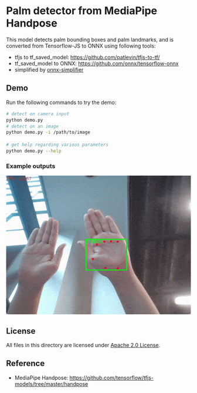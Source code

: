 # Palm detector from MediaPipe Handpose

This model detects palm bounding boxes and palm landmarks, and is converted from Tensorflow-JS to ONNX using following tools:

- tfjs to tf_saved_model:  https://github.com/patlevin/tfjs-to-tf/
- tf_saved_model to ONNX: https://github.com/onnx/tensorflow-onnx
- simplified by [onnx-simplifier](https://github.com/daquexian/onnx-simplifier)

## Demo

Run the following commands to try the demo:

```bash
# detect on camera input
python demo.py
# detect on an image
python demo.py -i /path/to/image

# get help regarding various parameters
python demo.py --help
```

### Example outputs

![webcam demo](./examples/mppalmdet_demo.gif)

## License

All files in this directory are licensed under [Apache 2.0 License](./LICENSE).

## Reference

- MediaPipe Handpose: https://github.com/tensorflow/tfjs-models/tree/master/handpose
